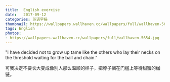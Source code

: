 ```yaml
---
title:  English exercise
date:   2017-09-12
categories: 英语早操
thumbnail: https://wallpapers.wallhaven.cc/wallpapers/full/wallhaven-5654.jpg
tags: English
photos:
- https://wallpapers.wallhaven.cc/wallpapers/full/wallhaven-5654.jpg
---
```


"I have decided not to grow up tame like the others who lay their necks on the threshold waiting for the ball and chain."
<p>可我决定不要长大变成像别人那么温顺的样子，把脖子搁在门槛上等待甜蜜的枷链。</p>
